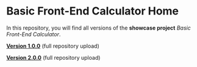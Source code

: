 # Basic Front-End Calculator Home

In this repository, you will find all versions of the **showcase project** _Basic Front-End Calculator_. 

**[Version 1.0.0](https://github.com/hunterpope03/basic-front-end-calculator/tree/main/v1.0.0)** (full repository upload)

**[Version 2.0.0](https://github.com/hunterpope03/basic-front-end-calculator/tree/main/v2.0.0)** (full repository upload)
